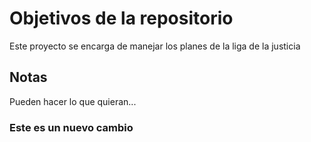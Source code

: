 # Objetivos de la repositorio

Este proyecto se encarga de manejar los planes de la liga de la justicia


## Notas
Pueden hacer lo que quieran...

### Este es un nuevo cambio
